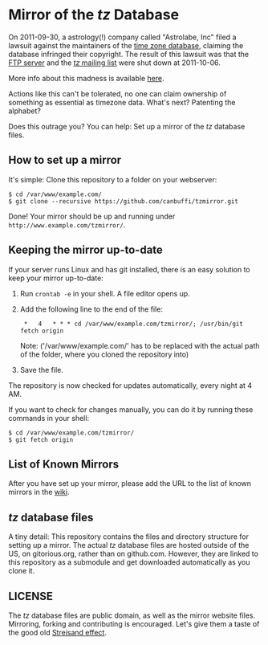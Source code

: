 Mirror of the *tz* Database
===============================================

On 2011-09-30, a astrology(!) company called "Astrolabe, Inc" filed a lawsuit against the maintainers of the [time zone database](http://www.twinsun.com/tz/tz-link.htm), claiming the database infringed their copyright. The result of this lawsuit was that the [FTP server](ftp://elsie.nci.nih.gov/pub) and the [*tz* mailing list](http://news.gmane.org/gmane.comp.time.tz) were shut down at 2011-10-06.

More info about this madness is available [here](http://www.thedailyparker.com/CommentView,guid,c5f28bae-4b9c-41ea-b7b7-8891ad63c938.aspx "The Daily Parker - Time zone database shut down").

Actions like this can't be tolerated, no one can claim ownership of something as essential as timezone data. What's next? Patenting the alphabet?

Does this outrage you? You can help: Set up a mirror of the *tz* database files.

## How to set up a mirror ##

It's simple: Clone this repository to a folder on your webserver:

	$ cd /var/www/example.com/
	$ git clone --recursive https://github.com/canbuffi/tzmirror.git

Done! Your mirror should be up and running under `http://www.example.com/tzmirror/`.

## Keeping the mirror up-to-date

If your server runs Linux and has git installed, there is an easy solution to keep your mirror up-to-date:

1. Run `crontab -e` in your shell. A file editor opens up.
2. Add the following line to the end of the file:

		*	4	* * * cd /var/www/example.com/tzmirror/; /usr/bin/git fetch origin
				
	Note: ('/var/www/example.com/' has to be replaced with the actual path of the folder, where you cloned the repository into)
		
3. Save the file.

The repository is now checked for updates automatically, every night at 4 AM.

If you want to check for changes manually, you can do it by running these commands in your shell:

	$ cd /var/www/example.com/tzmirror/
	$ git fetch origin

## List of Known Mirrors

After you have set up your mirror, please add the URL to the list of known mirrors in the [wiki](https://github.com/canbuffi/tzmirror/wiki).

## *tz* database files

A tiny detail: This repository contains the files and directory structure for setting up a mirror. The actual *tz* database files are hosted outside of the US, on gitorious.org, rather than on github.com. However, they are linked to this repository as a submodule and get downloaded automatically as you clone it.

## LICENSE

The *tz* database files are public domain, as well as the mirror website files. Mirroring, forking and contributing is encouraged. Let's give them a taste of the good old [Streisand effect](http://en.wikipedia.org/wiki/Streisand_effect "Streisand effect - Wikipedia, the free encyclopedia").